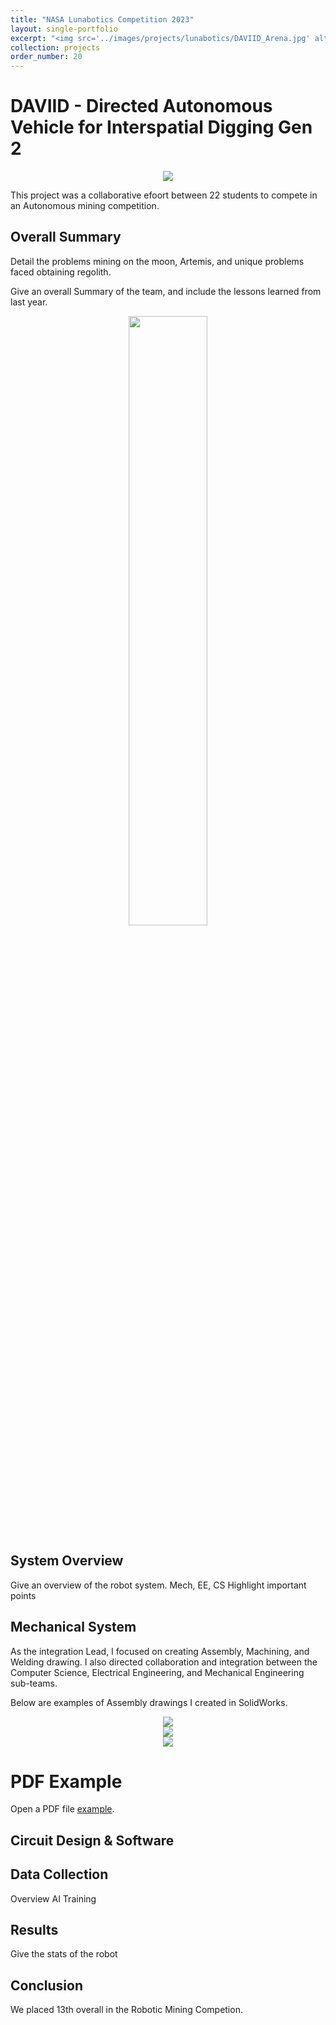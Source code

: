 ```yaml
---
title: "NASA Lunabotics Competition 2023"
layout: single-portfolio
excerpt: "<img src='../images/projects/lunabotics/DAVIID_Arena.jpg' alt=''>"
collection: projects
order_number: 20
---
```


# DAVIID - Directed Autonomous Vehicle for Interspatial Digging Gen 2

<div align="center">
<img src="../../images/projects/lunabotics/DAVIID_Precomp.png">
</div>


This project was a collaborative efoort between 22 students to compete in an Autonomous mining competition.

## Overall Summary

Detail the problems mining on the moon, Artemis, and unique problems faced  obtaining regolith.

Give an overall Summary of the team, and include the lessons learned from last year.


<div align="center">
<img src="../../images/projects/lunabotics/DAVIID_Precomp-side.png" width = "50%">
</div>

## System Overview

Give an overview of the robot system. Mech, EE, CS
Highlight important points


## Mechanical System
As the integration Lead, I focused on creating Assembly, Machining, and Welding drawing. I also directed collaboration and integration between the Computer Science, Electrical Engineering, and Mechanical Engineering sub-teams. 

Below are examples of Assembly drawings I created in SolidWorks.

<div align="center">
<img src="../../images/projects/lunabotics/DAVIID-Assy.jpg">
</div>

<div align="center">
<img src="../../images/projects/lunabotics/overall_assy.png">
</div>

<div align="center">
<img src="../../images/projects/lunabotics/loco_assy.png">
</div>


  <body>
    <h1>PDF Example</h1>
    <p>Open a PDF file <a href="../../images/projects/lunabotics/CHASSIS_SUBASSYDWGPDF.pdf">example</a>.</p>
  </body>


<!-- 
## Beam Deflection and Modeling
 -->


## Circuit Design & Software


## Data Collection

Overview AI Training

## Results

Give the stats of the robot

## Conclusion

We placed 13th overall in the Robotic Mining Competion. 

<!-- ## References
[1] Adafruit.com. Short Flex Sensor [ID#1070](https://www.adafruit.com/product/1070#technical-details)

[2] Adafruit.com. [BNO055 Absolute Orientation Sensor](https://www.adafruit.com/product/2472)

[3] [https://www.tensorflow.org/lite](https://www.tensorflow.org/lite)


 -->
